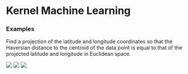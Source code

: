 # Kernel Machine Learning 

### Examples
Find a projection of the latitude and longitude coordinates so that the Haversian distance to the centroid of the data point is equal to that of the projected latitude and longitude in Euclidean space.

![](https://user-images.githubusercontent.com/21232362/39223385-d66644ce-480f-11e8-9d40-10e9e9dc28f0.png)
![](https://user-images.githubusercontent.com/21232362/39223383-d2f2df32-480f-11e8-8d65-8f3fb324db60.png)
![](https://user-images.githubusercontent.com/21232362/39223387-d891040a-480f-11e8-8f57-b1c67bbbd2ea.png)
